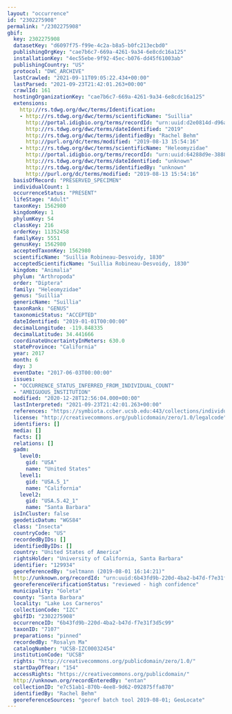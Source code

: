 ```yaml
---
layout: "occurrence"
id: "2302275908"
permalink: "/2302275908"
gbif:
  key: 2302275908
  datasetKey: "d6097f75-f99e-4c2a-b8a5-b0fc213ecbd0"
  publishingOrgKey: "cae7b6c7-669a-4261-9a34-6e8cdc16a125"
  installationKey: "4ec55ebe-9f92-45ec-b076-dd45f61003ab"
  publishingCountry: "US"
  protocol: "DWC_ARCHIVE"
  lastCrawled: "2021-09-11T09:05:22.434+00:00"
  lastParsed: "2021-09-23T21:42:01.263+00:00"
  crawlId: 161
  hostingOrganizationKey: "cae7b6c7-669a-4261-9a34-6e8cdc16a125"
  extensions:
    http://rs.tdwg.org/dwc/terms/Identification:
    - http://rs.tdwg.org/dwc/terms/scientificName: "Suillia"
      http://portal.idigbio.org/terms/recordId: "urn:uuid:d2e0814d-d96a-492a-8c1f-735649be9704"
      http://rs.tdwg.org/dwc/terms/dateIdentified: "2019"
      http://rs.tdwg.org/dwc/terms/identifiedBy: "Rachel Behm"
      http://purl.org/dc/terms/modified: "2019-08-13 15:54:16"
    - http://rs.tdwg.org/dwc/terms/scientificName: "Heleomyzidae"
      http://portal.idigbio.org/terms/recordId: "urn:uuid:64288d9e-3888-4394-8b64-f5d8d8620c5a"
      http://rs.tdwg.org/dwc/terms/dateIdentified: "unknown"
      http://rs.tdwg.org/dwc/terms/identifiedBy: "unknown"
      http://purl.org/dc/terms/modified: "2019-08-13 15:54:16"
  basisOfRecord: "PRESERVED_SPECIMEN"
  individualCount: 1
  occurrenceStatus: "PRESENT"
  lifeStage: "Adult"
  taxonKey: 1562980
  kingdomKey: 1
  phylumKey: 54
  classKey: 216
  orderKey: 11352458
  familyKey: 5551
  genusKey: 1562980
  acceptedTaxonKey: 1562980
  scientificName: "Suillia Robineau-Desvoidy, 1830"
  acceptedScientificName: "Suillia Robineau-Desvoidy, 1830"
  kingdom: "Animalia"
  phylum: "Arthropoda"
  order: "Diptera"
  family: "Heleomyzidae"
  genus: "Suillia"
  genericName: "Suillia"
  taxonRank: "GENUS"
  taxonomicStatus: "ACCEPTED"
  dateIdentified: "2019-01-01T00:00:00"
  decimalLongitude: -119.848335
  decimalLatitude: 34.441666
  coordinateUncertaintyInMeters: 630.0
  stateProvince: "California"
  year: 2017
  month: 6
  day: 3
  eventDate: "2017-06-03T00:00:00"
  issues:
  - "OCCURRENCE_STATUS_INFERRED_FROM_INDIVIDUAL_COUNT"
  - "AMBIGUOUS_INSTITUTION"
  modified: "2020-12-28T12:56:04.000+00:00"
  lastInterpreted: "2021-09-23T21:42:01.263+00:00"
  references: "https://symbiota.ccber.ucsb.edu:443/collections/individual/index.php?occid=129934"
  license: "http://creativecommons.org/publicdomain/zero/1.0/legalcode"
  identifiers: []
  media: []
  facts: []
  relations: []
  gadm:
    level0:
      gid: "USA"
      name: "United States"
    level1:
      gid: "USA.5_1"
      name: "California"
    level2:
      gid: "USA.5.42_1"
      name: "Santa Barbara"
  isInCluster: false
  geodeticDatum: "WGS84"
  class: "Insecta"
  countryCode: "US"
  recordedByIDs: []
  identifiedByIDs: []
  country: "United States of America"
  rightsHolder: "University of California, Santa Barbara"
  identifier: "129934"
  georeferencedBy: "seltmann (2019-08-01 16:14:21)"
  http://unknown.org/recordId: "urn:uuid:6b43fd9b-220d-4ba2-b47d-f7e31f3d5c99"
  georeferenceVerificationStatus: "reviewed - high confidence"
  municipality: "Goleta"
  county: "Santa Barbara"
  locality: "Lake Los Carneros"
  collectionCode: "IZC"
  gbifID: "2302275908"
  occurrenceID: "6b43fd9b-220d-4ba2-b47d-f7e31f3d5c99"
  taxonID: "7107"
  preparations: "pinned"
  recordedBy: "Rosalyn Ma"
  catalogNumber: "UCSB-IZC00032454"
  institutionCode: "UCSB"
  rights: "http://creativecommons.org/publicdomain/zero/1.0/"
  startDayOfYear: "154"
  accessRights: "https://creativecommons.org/publicdomain/"
  http://unknown.org/recordEnteredBy: "entan"
  collectionID: "e7c51ab1-870b-4ee8-9d62-092875ffa870"
  identifiedBy: "Rachel Behm"
  georeferenceSources: "georef batch tool 2019-08-01; GeoLocate"
---
```

